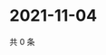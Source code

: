 # 2021-11-04

共 0 条

<!-- BEGIN WEIBO -->
<!-- 最后更新时间 Thu Nov 04 2021 23:14:55 GMT+0800 (China Standard Time) -->

<!-- END WEIBO -->
